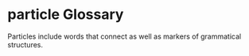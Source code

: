 # particle Glossary
Particles include words that connect as well as markers of grammatical structures.